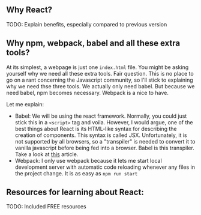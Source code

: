 ## Why React?

TODO: Explain benefits, especially compared to previous version

## Why npm, webpack, babel and all these extra tools?

At its simplest, a webpage is just one `index.html` file. You might be asking yourself why we need all these extra tools.
Fair question. This is no place to go on a rant concerning the Javascript community, so I'll stick to explaining why we need thse three tools. 
We actually only need babel. But because we need babel, npm becomes necessary.
Webpack is a nice to have.

Let me explain:
- Babel: We will be using the react framework. Normally, you could just stick this in a `<script>` tag and voila. However, I would argue, one of the best things about React is its HTML-like syntax for describing the creation of components. This syntax is called JSX. Unfortunately, it is not supported by all browsers, so a "transpiler" is needed to convert it to vanilla javascript before being fed into a browser. Babel is this transpiler. Take a look at [this](https://reactjs.org/docs/add-react-to-a-website.html#optional-try-react-with-jsx) article.
- Webpack: I only use webpack because it lets me start local development server with automatic code reloading whenever any files in the project change. It is as easy as `npm run start`

## Resources for learning about React:

TODO: Included FREE resources
